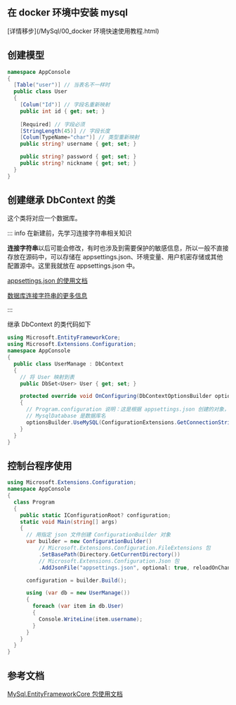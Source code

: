 

## 在 docker 环境中安装 mysql

[详情移步](/MySql/00_docker 环境快速使用教程.html)

## 创建模型

```cs
namespace AppConsole
{
  [Table("user")] // 当表名不一样时
  public class User
  {
    [Colum("Id")] // 字段名重新映射
    public int id { get; set; }
    
    [Required] // 字段必须
    [StringLength(45)] // 字段长度
    [Colum(TypeName="char")] // 类型重新映射
    public string? username { get; set; }

    public string? password { get; set; }
    public string? nickname { get; set; }
  }
}
```

## 创建继承 DbContext 的类

这个类将对应一个数据库。

::: info 在新建前，先学习连接字符串相关知识

**连接字符串**以后可能会修改，有时也涉及到需要保护的敏感信息，所以一般不直接存放在源码中，可以存储在 appsettings.json、环境变量、用户机密存储或其他配置源中。这里我就放在 appsettings.json 中。

[appsettings.json 的使用文档](/DotNet/appsettings.json%20使用.html)

[数据库连接字符串的更多信息](https://learn.microsoft.com/zh-cn/ef/core/miscellaneous/connection-strings)

:::

继承 DbContext 的类代码如下

```cs
using Microsoft.EntityFrameworkCore;
using Microsoft.Extensions.Configuration;
namespace AppConsole
{
  public class UserManage : DbContext
  {
    // 将 User 映射到表
    public DbSet<User> User { get; set; }

    protected override void OnConfiguring(DbContextOptionsBuilder optionsBuilder)
    {
      // Program.configuration 说明：这是根据 appsettings.json 创建的对象，将在控制台程序运行时进行初始化，实现代码见下面的控制台程序入口
      // MysqlDatabase 是数据库名
      optionsBuilder.UseMySQL(ConfigurationExtensions.GetConnectionString(Program.configuration!, "MysqlDatabase")!);
    }
  }
}

```

## 控制台程序使用

```cs
using Microsoft.Extensions.Configuration;
namespace AppConsole
{
  class Program
  {
    public static IConfigurationRoot? configuration;
    static void Main(string[] args)
    {
      // 用指定 json 文件创建 ConfigurationBuilder 对象
      var builder = new ConfigurationBuilder()
          // Microsoft.Extensions.Configuration.FileExtensions 包
          .SetBasePath(Directory.GetCurrentDirectory())
          // Microsoft.Extensions.Configuration.Json 包
          .AddJsonFile("appsettings.json", optional: true, reloadOnChange: true);

      configuration = builder.Build();

      using (var db = new UserManage())
      {
        foreach (var item in db.User)
        {
          Console.WriteLine(item.username);
        }
      }
    }
  }
}

```

## 参考文档

[MySql.EntityFrameworkCore 包使用文档](https://dev.mysql.com/doc/connector-net/en/connector-net-entityframework-core.html)
